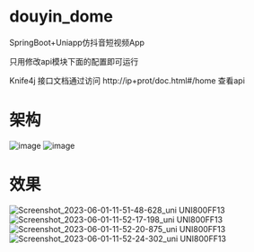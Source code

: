 # douyin_dome
SpringBoot+Uniapp仿抖音短视频App

只用修改api模块下面的配置即可运行

Knife4j 接口文档通过访问 http://ip+prot/doc.html#/home 查看api
# 架构
![image](https://github.com/vercen/douyin_dome/assets/70558042/460d308a-0b6b-4918-a443-d2a6bf77e2dd)
![image](https://github.com/vercen/douyin_dome/assets/70558042/50b63912-39b0-4095-8c94-a731f59cb78b)

# 效果

![Screenshot_2023-06-01-11-51-48-628_uni UNI800FF13](https://github.com/vercen/douyin_dome/assets/70558042/60a656c8-6492-4d23-b569-7c8810ba507b)
![Screenshot_2023-06-01-11-52-17-198_uni UNI800FF13](https://github.com/vercen/douyin_dome/assets/70558042/63656269-ab10-4064-9b43-0e703a3d70b5)
![Screenshot_2023-06-01-11-52-20-875_uni UNI800FF13](https://github.com/vercen/douyin_dome/assets/70558042/9bd20a3c-2774-4a21-b0c1-b8a4945e2273)
![Screenshot_2023-06-01-11-52-24-302_uni UNI800FF13](https://github.com/vercen/douyin_dome/assets/70558042/118a8284-a64b-48f9-9caa-47308ec1c532)

